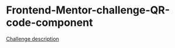 # Frontend-Mentor-challenge-QR-code-component
[Challenge description](https://www.frontendmentor.io/challenges/qr-code-component-iux_sIO_H)
